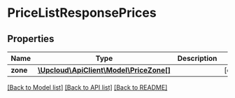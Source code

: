 # PriceListResponsePrices

## Properties
Name | Type | Description | Notes
------------ | ------------- | ------------- | -------------
**zone** | [**\Upcloud\ApiClient\Model\PriceZone[]**](PriceZone.md) |  | [optional] 

[[Back to Model list]](../../README.md#documentation-of-the-models) [[Back to API list]](../../README.md#documentation) [[Back to README]](../../README.md)


